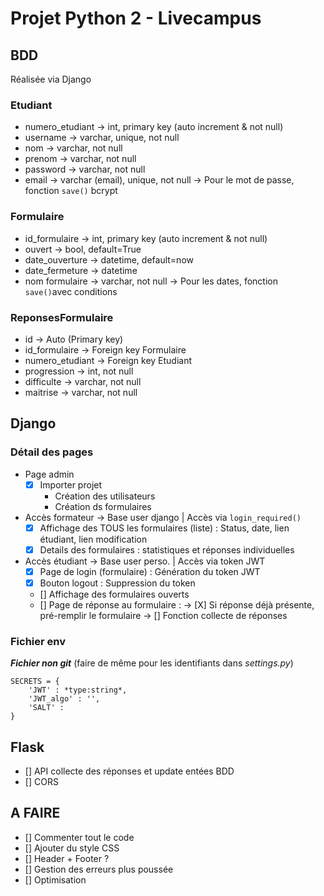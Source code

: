 # Projet Python 2 - Livecampus 

## BDD
Réalisée via Django

### Etudiant
- numero_etudiant -> int, primary key (auto increment & not null)
- username -> varchar, unique, not null
- nom -> varchar, not null
- prenom -> varchar, not null
- password -> varchar, not null
- email -> varchar (email), unique, not null
-> Pour le mot de passe, fonction `save()` bcrypt

### Formulaire
- id_formulaire -> int, primary key (auto increment & not null)
- ouvert -> bool, default=True
- date_ouverture -> datetime, default=now
- date_fermeture -> datetime
- nom formulaire -> varchar, not null
-> Pour les dates, fonction `save()`avec conditions

### ReponsesFormulaire
- id -> Auto (Primary key)
- id_formulaire -> Foreign key Formulaire
- numero_etudiant -> Foreign key Etudiant
- progression -> int, not null
- difficulte -> varchar, not null
- maitrise -> varchar, not null

## Django

### Détail des pages
- Page admin
    - [X] Importer projet
        - Création des utilisateurs
        - Création ds formulaires
- Accès formateur -> Base user django | Accès via `login_required()`
    - [X] Affichage des TOUS les formulaires (liste) : Status, date, lien étudiant, lien modification
    - [X] Details des formulaires : statistiques et réponses individuelles
- Accès étudiant -> Base user perso. | Accès via token JWT
    - [X] Page de login (formulaire) : Génération du token JWT
    - [X] Bouton logout : Suppression du token
    - [] Affichage des formulaires ouverts
    - [] Page de réponse au formulaire : 
    -> [X] Si réponse déjà présente, pré-remplir le formulaire
    -> [] Fonction collecte de réponses

### Fichier **env**
***Fichier non git*** (faire de même pour les identifiants dans *settings.py*)
```
SECRETS = {
    'JWT' : *type:string*,         
    'JWT_algo' : '',    
    'SALT' :            
}
```

## Flask

- [] API collecte des réponses et update entées BDD 
- [] CORS

## A FAIRE
- [] Commenter tout le code 
- [] Ajouter du style CSS
- [] Header + Footer ?
- [] Gestion des erreurs plus poussée
- [] Optimisation